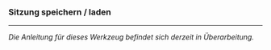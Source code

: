 ### Sitzung speichern / laden
____

*Die Anleitung für dieses Werkzeug befindet sich derzeit in Überarbeitung.*